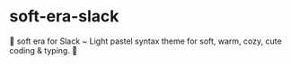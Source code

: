 # soft-era-slack
🌸 soft era for Slack ~ Light pastel syntax theme for soft, warm, cozy, cute coding &amp; typing. 🌱
